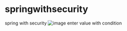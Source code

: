 # springwithsecurity
spring with security
![image](https://user-images.githubusercontent.com/92219942/210123302-b7c2808e-dc95-4fe1-89b9-a68bfdd08500.png)
enter value with condition
